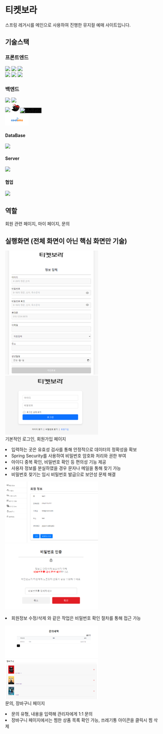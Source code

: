 # 티켓보라

스프링 레거시를 메인으로 사용하여 진행한 뮤지컬 예매 사이트입니다.

## 기술스택

### 프론트엔드
  <div>
    <img src="https://img.shields.io/badge/jsp-F7DF1E?style=for-the-badge&logo=jsp&logoColor=white">
    <img src="https://img.shields.io/badge/html5-E34F26?style=for-the-badge&logo=html5&logoColor=white">
    <img src="https://img.shields.io/badge/css-1572B6?style=for-the-badge&logo=css3&logoColor=white"> 
    <br>
    <img src="https://img.shields.io/badge/Ajax-E4202E?style=for-the-badge&logo=Ajax&logoColor=white">
    <img src="https://img.shields.io/badge/javascript-F7DF1E?style=for-the-badge&logo=javascript&logoColor=black"> 
    <img src="https://img.shields.io/badge/jquery-0769AD?style=for-the-badge&logo=jquery&logoColor=white">
  </div>

### 백엔드
  <div>
    <img src="https://img.shields.io/badge/java-007396?style=for-the-badge&logo=java&logoColor=white">
    <img src="https://img.shields.io/badge/spring-6DB33F?style=for-the-badge&logo=spring&logoColor=white"> 
  <br>
    <img src="https://img.shields.io/badge/spring Security-6DB33F?style=for-the-badge&logo=spring Security&logoColor=white">
    <img src = "https://github.com/lshstory0805/musicalProject/blob/main/Img/Mybatis.png" style="width:28px; height:28px;"><img src="https://img.shields.io/badge/MyBatis-ffffff?style=for-the-badge&logo=none" alt="MyBatis" style="background-color: #000000; color: balck;"> 
  <br>
    <img src = "https://github.com/lshstory0805/musicalProject/blob/main/Img/coolsms.png" style="width:auto; height:40px;"> 
  

#### DataBase
  <div>
    <img src="https://img.shields.io/badge/oracle-F80000?style=for-the-badge&logo=oracle&logoColor=white">
  </div>

#### Server
  <div>
    <img src="https://img.shields.io/badge/apache tomcat-F8DC75?style=for-the-badge&logo=apachetomcat&logoColor=white">
  </div>

#### 협업
  <div>
    <img src="https://img.shields.io/badge/github-181717?style=for-the-badge&logo=github&logoColor=white">
  </div>

## 역할
   회원 관련 페이지, 마이 페이지, 문의 

## 실행화면 (전체 화면이 아닌 핵심 화면만 기술)
   <img src="https://github.com/lshstory0805/musicalProject/blob/main/Img/signup.png" style="width:300px; height: auto;"><br>
   <img src="https://github.com/lshstory0805/musicalProject/blob/main/Img/%EB%A1%9C%EA%B7%B8%EC%9D%B8.png" style="width:300px; height: auto;"><br>
    기본적인 로그인, 회원가입 페이지<br>
    <li> 입력하는 곳은 유효성 검사를 통해 안정적으로 데이터의 정확성을 확보</li>
    <li> Spring Security를 사용하여 비밀번호 암호화 처리와 권한 부여 </li>
    <li> 아이디 중복 확인, 비밀번호 확인 등 편의성 기능 제공</li>
    <li> 사용자 정보를 분실하였을 경우 문자나 메일을 통해 찾기 가능</li>
    <li> 비밀번호 찾기는 임시 비밀번호 발급으로 보안성 문제 해결</li> 

  <img src="https://github.com/lshstory0805/musicalProject/blob/main/Img/%ED%9A%8C%EC%9B%90%EC%A0%95%EB%B3%B4.png" style="width:300px; height: auto;"><br>
  <img src="https://github.com/lshstory0805/musicalProject/blob/main/Img/%EB%B9%84%EB%B0%80%EB%B2%88%ED%98%B8%ED%99%95%EC%9D%B8.png"
  style="width:300px; height: auto;"><br>
    <li> 회원정보 수정/삭제 와 같은 작업은 비밀번호 확인 절차를 통해 접근 가능 </li>

  <img src="https://github.com/lshstory0805/musicalProject/blob/main/Img/%EB%AC%B8%EC%9D%98%EB%82%B4%EC%97%AD.png"
  style="width:300px; height: auto;"><br>
  <img src="https://github.com/lshstory0805/musicalProject/blob/main/Img/%EC%9E%A5%EB%B0%94%EA%B5%AC%EB%8B%88.png"
  style="width:300px; height: auto;"><br>
    문의, 장바구니 페이지<br>
    <li> 문의 유형, 내용을 입력해 관리자에게 1:1 문의 </li>
    <li> 장바구니 페이지에서는 찜한 상품 목록 확인 가능, 쓰레기통 아이콘을 클릭시 찜 삭제 </li>
  
  
